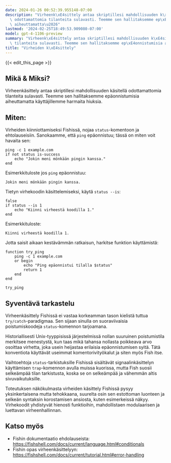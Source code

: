 ```yaml
---
date: 2024-01-26 00:52:39.955148-07:00
description: "Virheenk\xE4sittely antaa skriptillesi mahdollisuuden k\xE4sitell\xE4\
  \ odottamattomia tilanteita sulavasti. Teemme sen hallitaksemme ep\xE4onnistumisia\
  \ aiheuttamatta\u2026"
lastmod: '2024-02-25T18:49:53.909080-07:00'
model: gpt-4-1106-preview
summary: "Virheenk\xE4sittely antaa skriptillesi mahdollisuuden k\xE4sitell\xE4 odottamattomia\
  \ tilanteita sulavasti. Teemme sen hallitaksemme ep\xE4onnistumisia aiheuttamatta\u2026"
title: "Virheiden k\xE4sittely"
---
```


{{< edit_this_page >}}

## Mikä & Miksi?
Virheenkäsittely antaa skriptillesi mahdollisuuden käsitellä odottamattomia tilanteita sulavasti. Teemme sen hallitaksemme epäonnistumisia aiheuttamatta käyttäjillemme harmaita hiuksia.

## Miten:
Virheiden kiinniottamiseksi Fishissä, nojaa `status`-komentoon ja ehtolauseisiin. Sanokaamme, että `ping` epäonnistuu; tässä on miten voit havaita sen:

```fish
ping -c 1 example.com
if not status is-success
    echo "Jokin meni mönkään pingin kanssa."
end
```

Esimerkkituloste jos `ping` epäonnistuu:

```
Jokin meni mönkään pingin kanssa.
```

Tietyn virhekoodin käsittelemiseksi, käytä `status --is`:

```fish
false
if status --is 1
    echo "Kiinni virheestä koodilla 1."
end
```

Esimerkkituloste:
```
Kiinni virheestä koodilla 1.
```

Jotta saisit aikaan kestävämmän ratkaisun, harkitse funktion käyttämistä:

```fish
function try_ping
    ping -c 1 example.com
    or begin
        echo "Ping epäonnistui tilalla $status"
        return 1
    end
end

try_ping
```

## Syventävä tarkastelu
Virheenkäsittely Fishissä ei vastaa korkeamman tason kielistä tuttua `try/catch`-paradigmaa. Sen sijaan sinulla on suoraviivaisia poistumiskoodeja `status`-komennon tarjoamana.

Historiallisesti Unix-tyyppisissä järjestelmissä nollan suuruinen poistumistila merkitsee menestystä, kun taas mikä tahansa nollasta poikkeava arvo osoittaa virhetta, joka usein heijastaa erilaisia epäonnistumisen syitä. Tätä konventiota käyttävät useimmat komentorivityökalut ja siten myös Fish itse.

Vaihtoehtoja `status`-tarkistuksille Fishissä sisältävät signaalinkäsittelyn käyttämisen `trap`-komennon avulla muissa kuorissa, mutta Fish suosii selkeämpää tilan tarkistusta, koska se on selkeämpää ja vähemmän altis sivuvaikutuksille.

Toteutuksen näkökulmasta virheiden käsittely Fishissä pysyy yksinkertaisena mutta tehokkaana, suurelta osin sen estottoman luonteen ja selkeän syntaksin korostamisen ansiosta, kuten esimerkeissä näkyy. Virhekoodit yhdistyvät hienosti funktioihin, mahdollistaen modulaarisen ja luettavan virheenhallinnan.

## Katso myös
- Fishin dokumentaatio ehdolauseista: https://fishshell.com/docs/current/language.html#conditionals
- Fishin opas virheenkäsittelyyn: https://fishshell.com/docs/current/tutorial.html#error-handling
